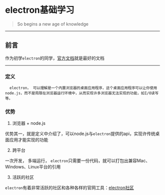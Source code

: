 # electron基础学习

> So begins a new age of knowledge

---

## 前言

   作为初学`electron`的同学，[官方文档](https://electronjs.org/)就是最好的文档
    
---

### 定义
   
      electron， 可以理解是一个内置浏览器的桌面应用程序，这个桌面应用程序可以让你使用node.js，而不是局限在浏览器运行环境中，从而实现许多浏览器无法实现的功能，如I/O读写等。

### 优势
  
  1. 浏览器 + node.js

  优势其一，就是定义中介绍了，可以node.js与`electron`提供的api，实现许传统桌面应用才能实现的功能

  2. 跨平台
  
  一次开发， 多端运行， `electron`只需要一份代码，就可以打包出兼容Mac、Windows、Linux平台的引用


  3. 活跃的社区

  `electron`有着非常活跃的社区和各种各样的官网工具：[electron社区](https://electronjs.org/community)